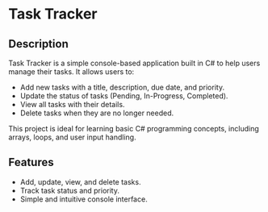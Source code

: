 # Task Tracker

## Description
Task Tracker is a simple console-based application built in C# to help users manage their tasks. It allows users to:
- Add new tasks with a title, description, due date, and priority.
- Update the status of tasks (Pending, In-Progress, Completed).
- View all tasks with their details.
- Delete tasks when they are no longer needed.

This project is ideal for learning basic C# programming concepts, including arrays, loops, and user input handling.

## Features
- Add, update, view, and delete tasks.
- Track task status and priority.
- Simple and intuitive console interface.

